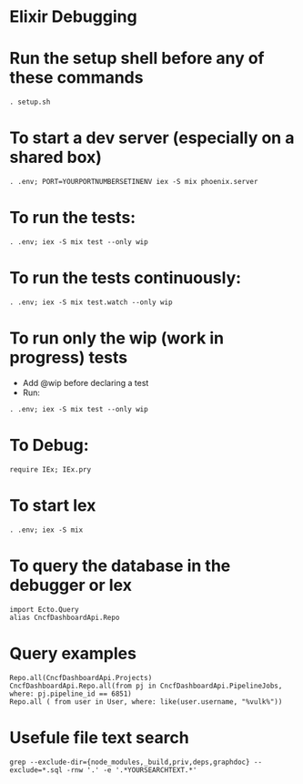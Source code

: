 # Elixir Debugging

# Run the setup shell before any of these commands
```
. setup.sh
```

# To start a dev server (especially on a shared box)
```
. .env; PORT=YOURPORTNUMBERSETINENV iex -S mix phoenix.server
```

# To run the tests:
```
. .env; iex -S mix test --only wip 
```

# To run the tests continuously:
```
. .env; iex -S mix test.watch --only wip
```

# To run only the wip (work in progress) tests
  * Add @wip before declaring a test
  * Run:
  ```
  . .env; iex -S mix test --only wip 
  ```

# To Debug:
```
require IEx; IEx.pry
```

# To start Iex
```
. .env; iex -S mix
```

# To query the database in the debugger or Iex
```
import Ecto.Query
alias CncfDashboardApi.Repo
```
# Query examples
```
Repo.all(CncfDashboardApi.Projects)
CncfDashboardApi.Repo.all(from pj in CncfDashboardApi.PipelineJobs, where: pj.pipeline_id == 6851)
Repo.all ( from user in User, where: like(user.username, "%vulk%")) 
```

# Usefule file text search
```
grep --exclude-dir={node_modules,_build,priv,deps,graphdoc} --exclude=*.sql -rnw '.' -e '.*YOURSEARCHTEXT.*'
```
